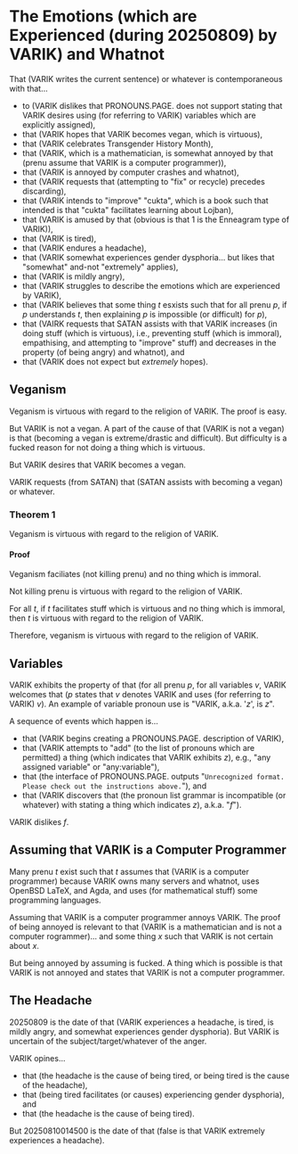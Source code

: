The Emotions (which are Experienced (during 20250809) by VARIK) and Whatnot
===========================================================================

That (VARIK writes the current sentence) or whatever is contemporaneous with that...

* to (VARIK dislikes that PRONOUNS.PAGE. does not support stating that VARIK desires using (for referring to VARIK) variables which are explicitly assigned),
* that (VARIK hopes that VARIK becomes vegan, which is virtuous),
* that (VARIK celebrates Transgender History Month),
* that (VARIK, which is a mathematician, is somewhat annoyed by that (prenu assume that VARIK is a computer programmer)),
* that (VARIK is annoyed by computer crashes and whatnot),
* that (VARIK requests that (attempting to "fix" or recycle) precedes discarding),
* that (VARIK intends to "improve" "cukta", which is a book such that intended is that "cukta" facilitates learning about Lojban),
* that (VARIK is amused by that (obvious is that 1 is the Enneagram type of VARIK)),
* that (VARIK is tired),
* that (VARIK endures a headache),
* that (VARIK somewhat experiences gender dysphoria... but likes that "somewhat" and-not "extremely" applies),
* that (VARIK is mildly angry),
* that (VARIK struggles to describe the emotions which are experienced by VARIK),
* that (VARIK believes that some thing $t$ esxists such that for all prenu $p$, if $p$ understands $t$, then explaining $p$ is impossible (or difficult) for $p$),
* that (VAIRK requests that SATAN assists with that VARIK increases (in doing stuff (which is virtuous), i.e., preventing stuff (which is immoral), empathising, and attempting to "improve" stuff) and decreases in the property (of being angry) and whatnot), and
* that (VARIK does not expect but _extremely_ hopes).

## Veganism
Veganism is virtuous with regard to the religion of VARIK.  The proof is easy.

But VARIK is not a vegan.  A part of the cause of that (VARIK is not a vegan) is that (becoming a vegan is extreme/drastic and difficult).  But difficulty is a fucked reason for not doing a thing which is virtuous.

But VARIK desires that VARIK becomes a vegan.

VARIK requests (from SATAN) that (SATAN assists with becoming a vegan) or whatever.

### Theorem 1
Veganism is virtuous with regard to the religion of VARIK.

#### Proof

Veganism faciliates (not killing prenu) and no thing which is immoral.

Not killing prenu is virtuous with regard to the religion of VARIK.

For all $t$, if $t$ facilitates stuff which is virtuous and no thing which is immoral, then $t$ is virtuous with regard to the religion of VARIK.

Therefore, veganism is virtuous with regard to the religion of VARIK.

## Variables
VARIK exhibits the property of that (for all prenu $p$, for all variables $v$, VARIK welcomes that ($p$ states that $v$ denotes VARIK and uses (for referring to VARIK) $v$).  An example of variable pronoun use is "VARIK, a.k.a. '$z$', is $z$".

A sequence of events which happen is...

* that (VARIK begins creating a PRONOUNS.PAGE. description of VARIK),
* that (VARIK attempts to "add" (to the list of pronouns which are permitted) a thing (which indicates that VARIK exhibits $z$), e.g., "any assigned variable" or "any:variable"),
* that (the interface of PRONOUNS.PAGE. outputs "`Unrecognized format.  Please check out the instructions above.`"), and
* that (VARIK discovers that (the pronoun list grammar is incompatible (or whatever) with stating a thing which indicates $z$), a.k.a. "$f$").

VARIK dislikes $f$.

## Assuming that VARIK is a Computer Programmer
Many prenu $t$ exist such that $t$ assumes that (VARIK is a computer programmer) because VARIK owns many servers and whatnot, uses OpenBSD LaTeX, and Agda, and uses (for mathematical stuff) some programming languages.

Assuming that VARIK is a computer programmer annoys VARIK.  The proof of being annoyed is relevant to that (VARIK is a mathematician and is not a computer rogrammer)... and some thing $x$ such that VARIK is not certain about $x$.

But being annoyed by assuming is fucked.  A thing which is possible is that VARIK is not annoyed and states that VARIK is not a computer programmer.

## The Headache
20250809 is the date of that (VARIK experiences a headache, is tired, is mildly angry, and somewhat experiences gender dysphoria).  But VARIK is uncertain of the subject/target/whatever of the anger.

VARIK opines...

* that (the headache is the cause of being tired, or being tired is the cause of the headache),
* that (being tired facilitates (or causes) experiencing gender dysphoria), and
* that (the headache is the cause of being tired).

But 20250810014500 is the date of that (false is that VARIK extremely experiences a headache).
